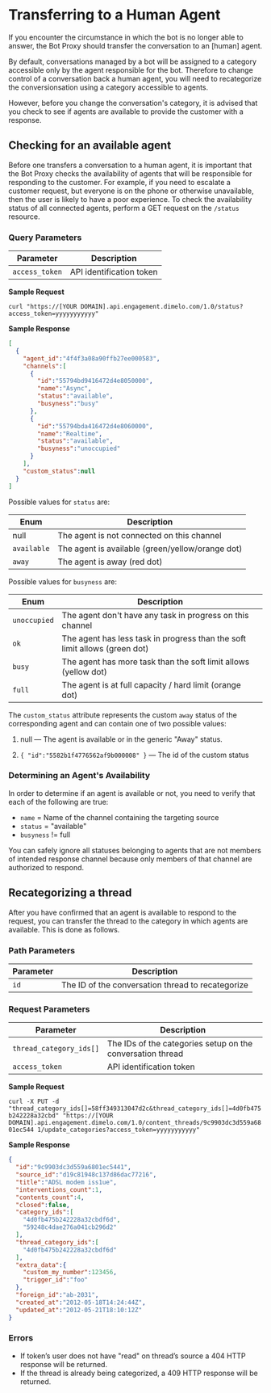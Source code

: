 # Transferring to a Human Agent

If you encounter the circumstance in which the bot is no longer able to answer, the Bot Proxy should transfer the conversation to an [human] agent.

By default, conversations managed by a bot will be assigned to a category accessible only by the agent responsible for the bot. Therefore to change control of a conversation back a human agent, you will need to recategorize the conversionsation using a category accessible to agents. 

However, before you change the conversation's category, it is advised that you check to see if agents are available to provide the customer with a response. 

## Checking for an available agent

Before one transfers a conversation to a human agent, it is important that the Bot Proxy checks the availability of agents that will be responsible for responding to the customer. For example, if you need to escalate a customer request, but everyone is on the phone or otherwise unavailable, then the user is likely to have a poor experience. To check the availability status of all connected agents, perform a GET request on the `/status` resource. 

### Query Parameters

| Parameter | Description |
|-|-|
| `access_token` | API identification token | 

**Sample Request**

`curl "https://[YOUR DOMAIN].api.engagement.dimelo.com/1.0/status?access_token=yyyyyyyyyyy"`

**Sample Response**

```json
[
  {
    "agent_id":"4f4f3a08a90ffb27ee000583",
    "channels":[
      {
        "id":"55794bd9416472d4e8050000",
        "name":"Async",
        "status":"available",
        "busyness":"busy"
      },
      {
        "id":"55794bda416472d4e8060000",
        "name":"Realtime",
        "status":"available",
        "busyness":"unoccupied"
      }
    ],
    "custom_status":null
  }
]
```

Possible values for `status` are:

| Enum | Description |
|-|-|
| null | The agent is not connected on this channel |
| `available` | The agent is available (green/yellow/orange dot) | 
| `away` | The agent is away (red dot) |

Possible values for `busyness` are:

| Enum | Description |
|-|-|
| `unoccupied` | The agent don't have any task in progress on this channel |
| `ok` | The agent has less task in progress than the soft limit allows (green dot) |
| `busy` | The agent has more task than the soft limit allows (yellow dot) |
| `full` | The agent is at full capacity / hard limit (orange dot) |

The `custom_status` attribute represents the custom `away` status of the corresponding agent and can contain one of two possible values:

1. null — The agent is available or in the generic "Away" status.

2. `{ "id":"5582b1f4776562af9b000008" }` — The id of the custom status

### Determining an Agent's Availability

In order to determine if an agent is available or not, you need to verify that each of the following are true:

* `name` = Name of the channel containing the targeting source
* `status` = "available"
* `busyness` != full

You can safely ignore all statuses belonging to agents that are not members of intended response channel because only members of that channel are authorized to respond. 

## Recategorizing a thread

After you have confirmed that an agent is available to respond to the request, you can transfer the thread to the category in which agents are available. This is done as follows.

### Path Parameters

| Parameter | Description |
|-|-|
| `id` | The ID of the conversation thread to recategorize |

### Request Parameters

| Parameter | Description |
|-|-|
| `thread_category_ids[]` | The IDs of the categories setup on the conversation thread |
| `access_token` | API identification token |

**Sample Request**

`curl -X PUT -d "thread_category_ids[]=58ff349313047d2c&thread_category_ids[]=4d0fb475b242228a32cbd" "https://[YOUR DOMAIN].api.engagement.dimelo.com/1.0/content_threads/9c9903dc3d559a6801ec544 1/update_categories?access_token=yyyyyyyyyyy"`

**Sample Response**

```json
{
  "id":"9c9903dc3d559a6801ec5441",
  "source_id":"d19c81948c137d86dac77216",
  "title":"ADSL modem iss1ue",
  "interventions_count":1,
  "contents_count":4,
  "closed":false,
  "category_ids":[
    "4d0fb475b242228a32cbdf6d",
    "59248c4dae276a041cb296d2"
  ],
  "thread_category_ids":[
    "4d0fb475b242228a32cbdf6d"
  ],
  "extra_data":{
    "custom_my_number":123456,
    "trigger_id":"foo"
  },
  "foreign_id":"ab-2031",
  "created_at":"2012-05-18T14:24:44Z",
  "updated_at":"2012-05-21T18:10:12Z"
}
```

### Errors

* If token’s user does not have "read" on thread’s source a 404 HTTP response will be returned.
* If the thread is already being categorized, a 409 HTTP response will be returned.

